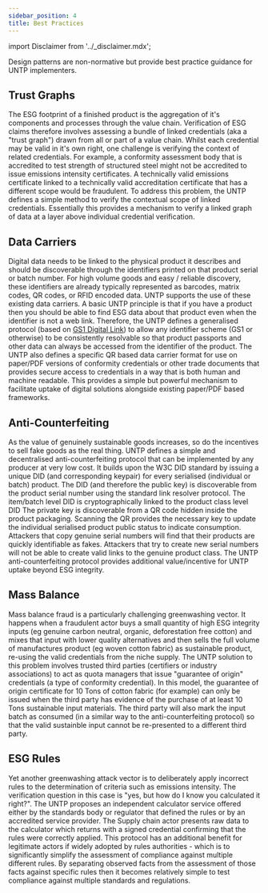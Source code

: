 ```yaml
---
sidebar_position: 4
title: Best Practices
---
```


import Disclaimer from '../\_disclaimer.mdx';

<Disclaimer />

Design patterns are non-normative but provide best practice guidance for UNTP implementers.


## Trust Graphs

The ESG footprint of a finished product is the aggregation of it's components and processes through the value chain. Verification of ESG claims therefore involves assessing a bundle of linked credentials (aka a "trust graph") drawn from all or part of a value chain. Whilst each credential may be valid in it's own right, one challenge is verifying the context of related credentials. For example, a conformity assessment body that is accredited to test strength of structured steel might not be accredited to issue emissions intensity certificates. A technically valid emissions certificate linked to a technically valid accreditation certificate that has a different scope would be fraudulent. To address this problem, the UNTP defines a simple method to verify the contextual scope of linked credentials. Essentially this provides a mechanism to verify a linked graph of data at a layer above individual credential verification.

## Data Carriers

Digital data needs to be linked to the physical product it describes and should be discoverable through the identifiers printed on that product serial or batch number. For high volume goods and easy / reliable discovery, these identifiers are already typically represented as barcodes, matrix codes, QR codes, or RFID encoded data. UNTP supports the use of these existing data carriers. A basic UNTP principle is that if you have a product then you should be able to find ESG data about that product even when the identifier is not a web link. Therefore, the UNTP defines a generalised protocol (based on [GS1 Digital Link](https://www.gs1.org/standards/gs1-digital-link)) to allow any identifier scheme (GS1 or otherwise) to be consistently resolvable so that product passports and other data can always be accessed from the identifier of the product. The UNTP also defines a specific QR based data carrier format for use on paper/PDF versions of conformity credentials or other trade documents that provides secure access to credentials in a way that is both human and machine readable.  This provides a simple but powerful mechanism to facilitate uptake of digital solutions alongside existing paper/PDF based frameworks.

## Anti-Counterfeiting

As the value of genuinely sustainable goods increases, so do the incentives to sell fake goods as the real thing. UNTP defines a simple and decentralised anti-counterfeiting protocol that can be implemented by any producer at very low cost. It builds upon the W3C DID standard by issuing a unique DID (and corresponding keypair) for every serialised (individual or batch) product. The DID (and therefore the public key) is discoverable from the product serial number using the standard link resolver protocol. The item/batch level DID is cryptographically linked to the product class level DID The private key is discoverable from a QR code hidden inside the product packaging. Scanning the QR provides the necessary key to update the individual serialised product public status to indicate consumption. Attackers that copy genuine serial numbers will find that their products are quickly identifiable as fakes. Attackers that try to create new serial numbers will not be able to create valid links to the genuine product class. The UNTP anti-counterfeiting protocol provides additional value/incentive for UNTP uptake beyond ESG integrity.

## Mass Balance

Mass balance fraud is a particularly challenging greenwashing vector. It happens when a fraudulent actor buys a small quantity of high ESG integrity inputs (eg genuine carbon neutral, organic, deforestation free cotton) and mixes that input with lower quality alternatives and then sells the full volume of manufactures product (eg woven cotton fabric) as sustainable product, re-using the valid credentials from the niche supply. The UNTP solution to this problem involves trusted third parties (certifiers or industry associations) to act as quota managers that issue "guarantee of origin" credentials (a type of conformity credential). In this model, the guarantee of origin certificate for 10 Tons of cotton fabric (for example) can only be issued when the third party has evidence of the purchase of at least 10 Tons sustainable input materials. The third party will also mark the input batch as consumed (in a similar way to the anti-counterfeiting protocol) so that the valid sustainble input cannot be re-presented to a different third party.

## ESG Rules

Yet another greenwashing attack vector is to deliberately apply incorrect rules to the determination of criteria such as emissions intensity. The verification question in this case is "yes, but how do I know you calculated it right?". The UNTP proposes an independent calculator service offered either by the standards body or regulator that defined the rules or by an accredited service provider. The Supply chain actor presents raw data to the calculator which returns with a signed credential confirming that the rules were correctly applied. This protocol has an additional benefit for legitimate actors if widely adopted by rules authorities - which is to significantly simplify the assessment of compliance against multiple different rules. By separating observed facts from the assessment of those facts against specific rules then it becomes relatively simple to test compliance against multiple standards and regulations.

